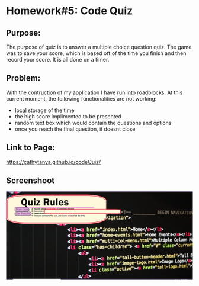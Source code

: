 # Homework#5: Code Quiz

## Purpose:
The purpose of quiz is to answer a multiple choice question quiz. 
The game was to save your score, which is based off of the time you finish and then record your score.
It is all done on a timer.

## Problem: 
With the contruction of my application I have run into roadblocks.
At this current moment, the following functionalities are not working:
  - local storage of the time
  - the high score implimented to be presented
  - random text box which would contain the questions and options
  - once you reach the final question, it doesnt close
  
## Link to Page:
https://cathytanya.github.io/codeQuiz/

## Screenshoot
![](codeCode.PNG)


  
  
